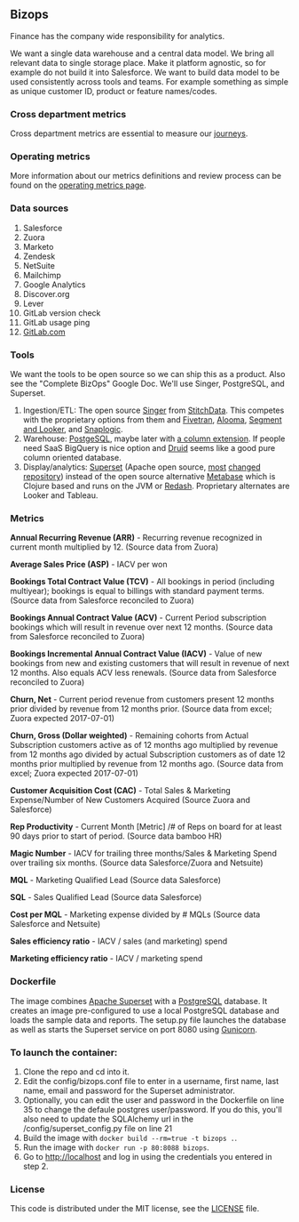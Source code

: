## Bizops

Finance has the company wide responsibility for analytics.

We want a single data warehouse and a central data model. We bring all relevant data to single storage place. Make it platform agnostic, so for example do not build it into Salesforce. We want to build data model to be used consistently across tools and teams. For example something as simple as unique customer ID, product or feature names/codes.

### Cross department metrics

Cross department metrics are essential to measure our [journeys](/handbook/journeys).

### Operating metrics

More information about our metrics definitions and review process can be found on the [operating metrics page](/handbook/finance/operating-metrics/).

### Data sources

1. Salesforce
1. Zuora
1. Marketo
1. Zendesk
1. NetSuite
1. Mailchimp
1. Google Analytics
1. Discover.org
1. Lever
1. GitLab version check
1. GitLab usage ping
1. [GitLab.com](https://about.gitlab.com/handbook/engineering/workflow/#getting-data-about-gitlabcom)

### Tools

We want the tools to be open source so we can ship this as a product. Also see the "Complete BizOps" Google Doc. We'll use Singer, PostgreSQL, and Superset.

1. Ingestion/ETL: The open source [Singer](https://www.singer.io/) from [StitchData](https://www.stitchdata.com/). This competes with the proprietary options from them and [Fivetran](https://www.fivetran.com/), [Alooma](https://www.alooma.com/), [Segment and Looker](https://looker.com/blog/segment-and-looker), and [Snaplogic](https://www.snaplogic.com/).
1. Warehouse: [PostgeSQL](https://www.postgresql.org/), maybe later with [a column extension](https://github.com/citusdata/cstore_fdw). If people need SaaS BigQuery is nice option and [Druid](http://druid.io/) seems like a good pure column oriented database.
1. Display/analytics: [Superset](https://github.com/airbnb/superset) (Apache open source, [most](https://github.com/apache/incubator-superset/pulse/monthly) [changed](https://github.com/metabase/metabase/pulse/monthly) [repository](https://github.com/getredash/redash/pulse/monthly)) instead of the open source alternative [Metabase](https://github.com/metabase/metabase) which is Clojure based and runs on the JVM or [Redash](https://redash.io/). Proprietary alternates are Looker and Tableau.

### Metrics

**Annual Recurring Revenue (ARR)** - Recurring revenue recognized in current month multiplied by 12. (Source data from Zuora)

**Average Sales Price (ASP)** - IACV per won

**Bookings Total Contract Value (TCV)** - All bookings in period (including multiyear); bookings is equal to billings with standard payment terms. (Source data from Salesforce reconciled to Zuora)

**Bookings Annual Contract Value (ACV)** - Current Period subscription bookings which will result in revenue over next 12 months. (Source data from Salesforce reconciled to Zuora)

**Bookings Incremental Annual Contract Value (IACV)** - Value of new bookings from new and existing customers that will result in revenue of next 12 months. Also equals ACV less renewals. (Source data from Salesforce reconciled to Zuora)

**Churn, Net** - Current period revenue from customers present 12 months prior divided by revenue from 12 months prior. (Source data from excel; Zuora expected 2017-07-01)

**Churn, Gross (Dollar weighted)** - Remaining cohorts from Actual Subscription customers active as of 12 months ago multiplied by revenue from 12 months ago divided by actual Subscription customers as of date 12 months prior multiplied by revenue from 12 months ago. (Source data from excel; Zuora expected 2017-07-01)

**Customer Acquisition Cost (CAC)** - Total Sales & Marketing Expense/Number of New Customers Acquired (Source Zuora and Salesforce)

**Rep Productivity** - Current Month [Metric] /# of Reps on board for at least 90 days prior to start of period. (Source data bamboo HR)

**Magic Number** - IACV for trailing three months/Sales & Marketing Spend over trailing six months. (Source data Salesforce/Zuora and Netsuite)

**MQL** - Marketing Qualified Lead (Source data Salesforce)

**SQL** - Sales Qualified Lead (Source data Salesforce)

**Cost per MQL** - Marketing expense divided by # MQLs (Source data Salesforce and Netsuite)

**Sales efficiency ratio** - IACV / sales (and marketing) spend

**Marketing efficiency ratio** - IACV / marketing spend

### Dockerfile
The image combines [Apache Superset](https://superset.incubator.apache.org/index.html) with a [PostgreSQL](https://www.postgresql.org/) database. It creates an image pre-configured to use a local PostgreSQL database and loads the sample data and reports. The setup.py file launches the database as well as starts the Superset service on port 8080 using [Gunicorn](http://gunicorn.org/).


### To launch the container:

1. Clone the repo and cd into it.
2. Edit the config/bizops.conf file to enter in a username, first name, last name, email and password for the Superset administrator.
3. Optionally, you can edit the user and password in the Dockerfile on line 35 to change the defaule postgres user/password. If you do this, you'll also need to update the SQLAlchemy url in the /config/superset_config.py file on line 21
4. Build the image with `docker build --rm=true -t bizops .`.
5. Run the image with `docker run -p 80:8088 bizops`.
6. Go to [http://localhost](http://localhost) and log in using the credentials you entered in step 2. 


### License

This code is distributed under the MIT license, see the [LICENSE](LICENSE) file.